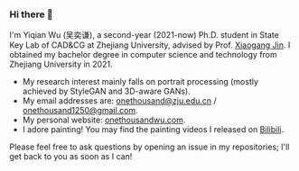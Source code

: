 ### Hi there 👋

I'm Yiqian Wu (吴奕谦), a second-year (2021-now) Ph.D. student in State Key Lab of CAD&CG at Zhejiang University, advised by Prof. [Xiaogang Jin](http://www.cad.zju.edu.cn/home/jin). I obtained my bachelor degree in computer science and technology from Zhejiang University in 2021.

- My research interest mainly falls on portrait processing (mostly achieved by StyleGAN and 3D-aware GANs).
- My email addresses are: [onethousand@zju.edu.cn](mailto:onethousand@zju.edu.cn) / [onethousand1250@gmail.com](mailto:onethousand1250@gmail.com).
- My personal website: [onethousandwu.com](https://onethousandwu.com).
- I adore painting! You may find the painting videos I released on [Bilibili](https://space.bilibili.com/6414209).

Please feel free to ask questions by opening an issue in my repositories; I'll get back to you as soon as I can!
